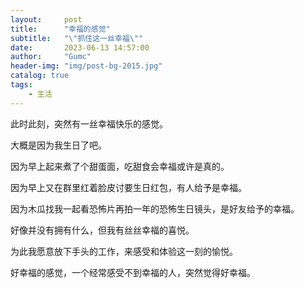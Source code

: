 ```yaml
---
layout:     post
title:      "幸福的感觉"
subtitle:   "\"抓住这一丝幸福\""
date:       2023-06-13 14:57:00
author:     "Gumc"
header-img: "img/post-bg-2015.jpg"
catalog: true
tags:
    - 生活
---
```

此时此刻，突然有一丝幸福快乐的感觉。

大概是因为我生日了吧。

因为早上起来煮了个甜蛋面，吃甜食会幸福或许是真的。

因为早上又在群里红着脸皮讨要生日红包，有人给予是幸福。

因为木瓜找我一起看恐怖片再拍一年的恐怖生日镜头，是好友给予的幸福。

好像并没有拥有什么，但我有丝丝幸福的喜悦。

为此我愿意放下手头的工作，来感受和体验这一刻的愉悦。

好幸福的感觉，一个经常感受不到幸福的人，突然觉得好幸福。
